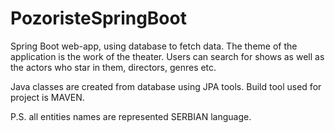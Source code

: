 # PozoristeSpringBoot 
Spring Boot web-app, using database to fetch data. 
The theme of the application is the work of the theater. Users can search for shows as well as the actors who star in them, directors, genres etc. 

Java classes are created from database using JPA tools. 
Build tool used for project is MAVEN. 

P.S. all entities names are represented SERBIAN language.
